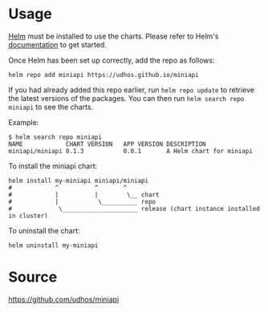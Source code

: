 # Usage

[Helm](https://helm.sh) must be installed to use the charts.  Please refer to
Helm's [documentation](https://helm.sh/docs) to get started.

Once Helm has been set up correctly, add the repo as follows:

    helm repo add miniapi https://udhos.github.io/miniapi

If you had already added this repo earlier, run `helm repo update` to retrieve
the latest versions of the packages.  You can then run `helm search repo miniapi`
to see the charts.

Example:

    $ helm search repo miniapi
    NAME           	CHART VERSION	APP VERSION	DESCRIPTION
    miniapi/miniapi	0.1.3        	0.0.1      	A Helm chart for miniapi

To install the miniapi chart:

    helm install my-miniapi miniapi/miniapi
    #            ^          ^       ^
    #            |          |        \__ chart
    #            |           \__________ repo
    #             \_____________________ release (chart instance installed in cluster)

To uninstall the chart:

    helm uninstall my-miniapi

# Source

<https://github.com/udhos/miniapi>
